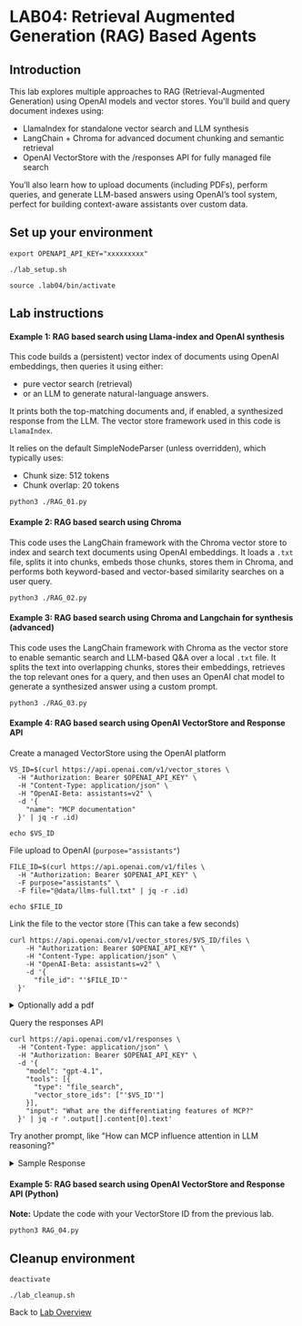 # LAB04: Retrieval Augmented Generation (RAG) Based Agents
## Introduction
This lab explores multiple approaches to RAG (Retrieval-Augmented Generation) using OpenAI models and vector stores. You'll build and query document indexes using:
- LlamaIndex for standalone vector search and LLM synthesis
- LangChain + Chroma for advanced document chunking and semantic retrieval
- OpenAI VectorStore with the /responses API for fully managed file search

You’ll also learn how to upload documents (including PDFs), perform queries, and generate LLM-based answers using OpenAI’s tool system, perfect for building context-aware assistants over custom data.

## Set up your environment
```
export OPENAPI_API_KEY="xxxxxxxxx"
```
```
./lab_setup.sh
```
```
source .lab04/bin/activate
```
## Lab instructions
#### Example 1: RAG based search using Llama-index and OpenAI synthesis
This code builds a (persistent) vector index of documents using OpenAI embeddings, then queries it using either:
- pure vector search (retrieval)
- or an LLM to generate natural-language answers.
  
It prints both the top-matching documents and, if enabled, a synthesized response from the LLM.  The vector store framework used in this code is `LlamaIndex`.<br>

It relies on the default SimpleNodeParser (unless overridden), which typically uses:
- Chunk size: 512 tokens
- Chunk overlap: 20 tokens
```
python3 ./RAG_01.py
```
#### Example 2: RAG based search using Chroma
This code uses the LangChain framework with the Chroma vector store to index and search text documents using OpenAI embeddings.
It loads a `.txt` file, splits it into chunks, embeds those chunks, stores them in Chroma, and performs both keyword-based and vector-based similarity searches on a user query.
```
python3 ./RAG_02.py
```
#### Example 3: RAG based search using Chroma and Langchain for synthesis (advanced)
This code uses the LangChain framework with Chroma as the vector store to enable semantic search and LLM-based Q&A over a local `.txt` file.
It splits the text into overlapping chunks, stores their embeddings, retrieves the top relevant ones for a query, and then uses an OpenAI chat model to generate a synthesized answer using a custom prompt.
```
python3 ./RAG_03.py
```
#### Example 4: RAG based search using OpenAI VectorStore and Response API
Create a managed VectorStore using the OpenAI platform
```
VS_ID=$(curl https://api.openai.com/v1/vector_stores \
  -H "Authorization: Bearer $OPENAI_API_KEY" \
  -H "Content-Type: application/json" \
  -H "OpenAI-Beta: assistants=v2" \
  -d '{
    "name": "MCP documentation"
  }' | jq -r .id)
```
```
echo $VS_ID
```
File upload to OpenAI (`purpose="assistants"`)
```
FILE_ID=$(curl https://api.openai.com/v1/files \
  -H "Authorization: Bearer $OPENAI_API_KEY" \
  -F purpose="assistants" \
  -F file="@data/llms-full.txt" | jq -r .id)
```
```
echo $FILE_ID
```
Link the file to the vector store (This can take a few seconds)
```
curl https://api.openai.com/v1/vector_stores/$VS_ID/files \
    -H "Authorization: Bearer $OPENAI_API_KEY" \
    -H "Content-Type: application/json" \
    -H "OpenAI-Beta: assistants=v2" \
    -d '{
      "file_id": "'$FILE_ID'"    
  }'
```
<details>
<summary> Optionally add a pdf </summary>

```
curl -o ./data/attention.pdf https://arxiv.org/pdf/1706.03762
```
File upload
```
FILE_ID=$(curl https://api.openai.com/v1/files \
  -H "Authorization: Bearer $OPENAI_API_KEY" \
  -F purpose="assistants" \
  -F file="@data/attention.pdf" | jq -r .id)
```
```
echo $FILE_ID
```
Link the file to the vector store (This can take a few seconds)
```
curl https://api.openai.com/v1/vector_stores/$VS_ID/files \
    -H "Authorization: Bearer $OPENAI_API_KEY" \
    -H "Content-Type: application/json" \
    -H "OpenAI-Beta: assistants=v2" \
    -d '{
      "file_id": "'$FILE_ID'"    
  }'
```
</details>

Query the responses API
```
curl https://api.openai.com/v1/responses \
  -H "Content-Type: application/json" \
  -H "Authorization: Bearer $OPENAI_API_KEY" \
  -d '{
    "model": "gpt-4.1",
    "tools": [{
      "type": "file_search",
      "vector_store_ids": ["'$VS_ID'"]
    }],
    "input": "What are the differentiating features of MCP?"
  }' | jq -r '.output[].content[0].text'
```
Try another prompt, like "How can MCP influence attention in LLM reasoning?"

<details>
<summary> Sample Response </summary>
  
```
{
  "id": "resp_68150931fbf08191941ccd1dc614138202dc14dfaa548bfc",
  "object": "response",
  "created_at": 1746209074,
  "status": "completed",
  "error": null,
  "incomplete_details": null,
  "instructions": null,
  "max_output_tokens": null,
  "model": "gpt-4.1-2025-04-14",
  "output": [
    {
      "id": "fs_68150932e7d48191a412727a3083ed2402dc14dfaa548bfc",
      "type": "file_search_call",
      "status": "completed",
      "queries": [
        "differentiating features of MCP",
        "What makes MCP unique",
        "MCP characteristics",
        "advantages of MCP",
        "MCP compared to other systems"
      ],
      "results": null
    },
    {
      "id": "msg_681509364dc88191873b04f106d66c6202dc14dfaa548bfc",
      "type": "message",
      "status": "completed",
      "content": [
        {
          "type": "output_text",
          "annotations": [
            {
              "type": "file_citation",
              "file_id": "file-9RiDWrjuYesyrYpXVJVCTP",
              "filename": "llms-full.txt",
              "index": 437
            },
            {
              "type": "file_citation",
              "file_id": "file-9RiDWrjuYesyrYpXVJVCTP",
              "filename": "llms-full.txt",
              "index": 899
            },
            {
              "type": "file_citation",
              "file_id": "file-9RiDWrjuYesyrYpXVJVCTP",
              "filename": "llms-full.txt",
              "index": 899
            },
            {
              "type": "file_citation",
              "file_id": "file-9RiDWrjuYesyrYpXVJVCTP",
              "filename": "llms-full.txt",
              "index": 1533
            },
            {
              "type": "file_citation",
              "file_id": "file-9RiDWrjuYesyrYpXVJVCTP",
              "filename": "llms-full.txt",
              "index": 1533
            },
            {
              "type": "file_citation",
              "file_id": "file-9RiDWrjuYesyrYpXVJVCTP",
              "filename": "llms-full.txt",
              "index": 2028
            },
            {
              "type": "file_citation",
              "file_id": "file-9RiDWrjuYesyrYpXVJVCTP",
              "filename": "llms-full.txt",
              "index": 2028
            },
            {
              "type": "file_citation",
              "file_id": "file-9RiDWrjuYesyrYpXVJVCTP",
              "filename": "llms-full.txt",
              "index": 2468
            },
            {
              "type": "file_citation",
              "file_id": "file-9RiDWrjuYesyrYpXVJVCTP",
              "filename": "llms-full.txt",
              "index": 2468
            },
            {
              "type": "file_citation",
              "file_id": "file-9RiDWrjuYesyrYpXVJVCTP",
              "filename": "llms-full.txt",
              "index": 2468
            },
            {
              "type": "file_citation",
              "file_id": "file-9RiDWrjuYesyrYpXVJVCTP",
              "filename": "llms-full.txt",
              "index": 2750
            },
            {
              "type": "file_citation",
              "file_id": "file-9RiDWrjuYesyrYpXVJVCTP",
              "filename": "llms-full.txt",
              "index": 2750
            },
            {
              "type": "file_citation",
              "file_id": "file-9RiDWrjuYesyrYpXVJVCTP",
              "filename": "llms-full.txt",
              "index": 3245
            },
            {
              "type": "file_citation",
              "file_id": "file-9RiDWrjuYesyrYpXVJVCTP",
              "filename": "llms-full.txt",
              "index": 3245
            },
            {
              "type": "file_citation",
              "file_id": "file-9RiDWrjuYesyrYpXVJVCTP",
              "filename": "llms-full.txt",
              "index": 3245
            },
            {
              "type": "file_citation",
              "file_id": "file-9RiDWrjuYesyrYpXVJVCTP",
              "filename": "llms-full.txt",
              "index": 3245
            }
          ],
          "text": "Here are the key differentiating features of the Model Context Protocol (MCP):\n\n---\n\n## 1. **Standardization and Modularity**\n- **\u201cUSB-C for AI\u201d:** MCP serves as a universal adapter for AI applications, standardizing how they connect to various data sources and tools\u2014like USB-C did for hardware peripherals.\n- **Open Protocol:** Anyone can implement MCP to add integrations, benefiting from and contributing to a growing, open ecosystem.\n\n---\n\n## 2. **Separation of Concerns & Composability**\n- **Component Roles:**\n  - **Hosts** manage clients and coordinate AI/LLM integration.\n  - **Clients** maintain stateful, secure, one-to-one connections with servers.\n  - **Servers** expose resources, tools, and prompts, operating with focused responsibility.\n- **Composable Architecture:** Servers are isolated and composable; multiple servers can be combined without security risks or protocol conflicts.\n\n---\n\n## 3. **Capability Negotiation**\n- During initialization, clients and servers declare their supported features and negotiate the active feature set for their session, allowing optional and extensible functionality.\n\n---\n\n## 4. **Rich Feature Set**\n- **Resources:** Provides context and data to LLMs and users.\n- **Prompts:** Template workflows and message scaffolds.\n- **Tools:** Functions for the AI model to execute, exposing powerful capabilities.\n- **Sampling:** (Optional) Enables advanced agentic/recursive behaviors.\n- **Utilities:** Includes configuration, progress tracking, cancellation, error reporting, and logging.\n\n---\n\n## 5. **Security, Consent, and Isolation**\n- **Explicit User Consent:** All data and action access must be user-approved.\n- **Data Privacy:** User data is protected; servers only see the relevant context, not the full conversation or cross-server data.\n- **Tool Safety:** All tool executions require user authorization and clear explanations.\n- **Isolation:** Servers do not get access to each other's context\u2014enforced boundaries protect against data leaks, even among trusted components.\n\n---\n\n## 6. **Ease of Implementation & Extensibility**\n- **Servers are Easy to Build:** Servers focus on a narrow feature set; the host handles complex orchestration and coordination.\n- **Protocol Extensibility:** Features can be added incrementally to both servers and clients. Backwards compatibility is emphasized.\n- **Open Ecosystem:** Pre-built servers and clients, cross-platform SDKs, and integration with popular AI tools and IDEs.\n\n---\n\n## 7. **Ecosystem Integration**\n- **Wide Adoption:** Major tools (IDEs, chat apps, agentic frameworks) support MCP for seamless AI augmentation.\n- **Reusable Connectors:** Once a connector/server is built for a tool (e.g., Google Drive), any MCP-compatible client can use it.\n\n---\n\n## 8. **Focus on Powerful, Secure Agentic Workflows**\n- With MCP, LLMs can orchestrate actions\u2014like summarizing documents and scheduling meetings\u2014interacting securely and contextually with data and tools users already use.\n\n---\n\n**In summary**: MCP stands out due to its open, standardized, and modular approach that emphasizes security, composability, clear isolation, and protocol extensibility\u2014all designed to make building and scaling AI integrations faster, safer, and more powerful."
        }
      ],
      "role": "assistant"
    }
  ],
  "parallel_tool_calls": true,
  "previous_response_id": null,
  "reasoning": {
    "effort": null,
    "summary": null
  },
  "service_tier": "default",
  "store": true,
  "temperature": 1.0,
  "text": {
    "format": {
      "type": "text"
    }
  },
  "tool_choice": "auto",
  "tools": [
    {
      "type": "file_search",
      "filters": null,
      "max_num_results": 20,
      "ranking_options": {
        "ranker": "auto",
        "score_threshold": 0.0
      },
      "vector_store_ids": [
        "vs_681506b3a9f881919ffe5373ed9e1cee"
      ]
    }
  ],
  "top_p": 1.0,
  "truncation": "disabled",
  "usage": {
    "input_tokens": 18099,
    "input_tokens_details": {
      "cached_tokens": 0
    },
    "output_tokens": 864,
    "output_tokens_details": {
      "reasoning_tokens": 0
    },
    "total_tokens": 18963
  },
  "user": null,
  "metadata": {}
}
```
</details>

#### Example 5: RAG based search using OpenAI VectorStore and Response API (Python)
**Note:** Update the code with your VectorStore ID from the previous lab.
```
python3 RAG_04.py
```

## Cleanup environment
```
deactivate
```
```
./lab_cleanup.sh
```
Back to [Lab Overview](https://github.com/kubiosec-agentic/agentic-labs/blob/master/README.md#-lab-overview)

